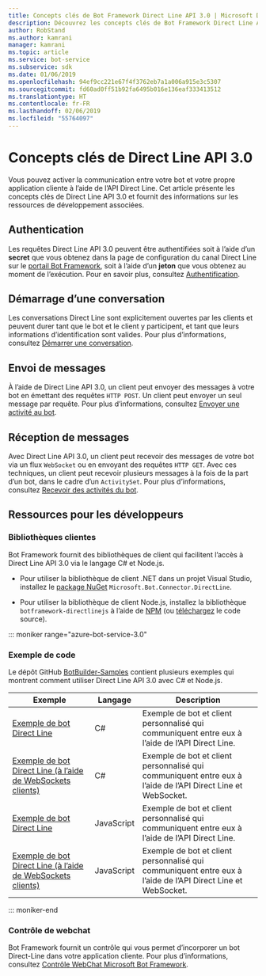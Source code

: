 ```yaml
---
title: Concepts clés de Bot Framework Direct Line API 3.0 | Microsoft Docs
description: Découvrez les concepts clés de Bot Framework Direct Line API 3.0.
author: RobStand
ms.author: kamrani
manager: kamrani
ms.topic: article
ms.service: bot-service
ms.subservice: sdk
ms.date: 01/06/2019
ms.openlocfilehash: 94ef9cc221e67f4f3762eb7a1a006a915e3c5307
ms.sourcegitcommit: fd60ad0ff51b92fa6495b016e136eaf333413512
ms.translationtype: HT
ms.contentlocale: fr-FR
ms.lasthandoff: 02/06/2019
ms.locfileid: "55764097"
---
```

# <a name="key-concepts-in-direct-line-api-30"></a>Concepts clés de Direct Line API 3.0

Vous pouvez activer la communication entre votre bot et votre propre application cliente à l’aide de l’API Direct Line. Cet article présente les concepts clés de Direct Line API 3.0 et fournit des informations sur les ressources de développement associées.

## <a name="authentication"></a>Authentication

Les requêtes Direct Line API 3.0 peuvent être authentifiées soit à l’aide d’un **secret** que vous obtenez dans la page de configuration du canal Direct Line sur le <a href="https://dev.botframework.com/" target="_blank">portail Bot Framework</a>, soit à l’aide d’un **jeton** que vous obtenez au moment de l’exécution. Pour en savoir plus, consultez [Authentification](bot-framework-rest-direct-line-3-0-authentication.md).

## <a name="starting-a-conversation"></a>Démarrage d’une conversation

Les conversations Direct Line sont explicitement ouvertes par les clients et peuvent durer tant que le bot et le client y participent, et tant que leurs informations d’identification sont valides. Pour plus d’informations, consultez [Démarrer une conversation](bot-framework-rest-direct-line-3-0-start-conversation.md).

## <a name="sending-messages"></a>Envoi de messages

À l’aide de Direct Line API 3.0, un client peut envoyer des messages à votre bot en émettant des requêtes `HTTP POST`. Un client peut envoyer un seul message par requête. Pour plus d’informations, consultez [Envoyer une activité au bot](bot-framework-rest-direct-line-3-0-send-activity.md).

## <a name="receiving-messages"></a>Réception de messages

Avec Direct Line API 3.0, un client peut recevoir des messages de votre bot via un flux `WebSocket` ou en envoyant des requêtes `HTTP GET`. Avec ces techniques, un client peut recevoir plusieurs messages à la fois de la part d’un bot, dans le cadre d’un `ActivitySet`. Pour plus d’informations, consultez [Recevoir des activités du bot](bot-framework-rest-direct-line-3-0-receive-activities.md).

## <a name="developer-resources"></a>Ressources pour les développeurs

### <a name="client-libraries"></a>Bibliothèques clientes

Bot Framework fournit des bibliothèques de client qui facilitent l’accès à Direct Line API 3.0 via le langage C# et Node.js. 

- Pour utiliser la bibliothèque de client .NET dans un projet Visual Studio, installez le <a href="https://www.nuget.org/packages/Microsoft.Bot.Connector.DirectLine" target="_blank">package NuGet</a> `Microsoft.Bot.Connector.DirectLine`. 

- Pour utiliser la bibliothèque de client Node.js, installez la bibliothèque `botframework-directlinejs` à l’aide de <a href="https://www.npmjs.com/package/botframework-directlinejs" target="_blank">NPM</a> (ou <a href="https://github.com/Microsoft/BotFramework-DirectLineJS" target="_blank">téléchargez</a> le code source).

::: moniker range="azure-bot-service-3.0"

### <a name="sample-code"></a>Exemple de code

Le dépôt GitHub <a href="https://github.com/Microsoft/BotBuilder-Samples/tree/v3-sdk-samples" target="_blank">BotBuilder-Samples</a> contient plusieurs exemples qui montrent comment utiliser Direct Line API 3.0 avec C# et Node.js.

| Exemple | Langage | Description |
|----|----|----|
| <a href="https://github.com/Microsoft/BotBuilder-Samples/tree/v3-sdk-samples/CSharp/core-DirectLine" target="_blank">Exemple de bot Direct Line</a> | C# | Exemple de bot et client personnalisé qui communiquent entre eux à l’aide de l’API Direct Line. |
| <a href="https://github.com/Microsoft/BotBuilder-Samples/tree/v3-sdk-samples/CSharp/core-DirectLineWebSockets" target="_blank">Exemple de bot Direct Line (à l’aide de WebSockets clients)</a> | C# | Exemple de bot et client personnalisé qui communiquent entre eux à l’aide de l’API Direct Line et WebSocket. |
| <a href="https://github.com/Microsoft/BotBuilder-Samples/tree/v3-sdk-samples/Node/core-DirectLine" target="_blank">Exemple de bot Direct Line</a> | JavaScript | Exemple de bot et client personnalisé qui communiquent entre eux à l’aide de l’API Direct Line. |
| <a href="https://github.com/Microsoft/BotBuilder-Samples/tree/v3-sdk-samples/Node/core-DirectLineWebSockets" target="_blank">Exemple de bot Direct Line (à l’aide de WebSockets clients)</a> | JavaScript | Exemple de bot et client personnalisé qui communiquent entre eux à l’aide de l’API Direct Line et WebSocket. |

::: moniker-end

### <a name="web-chat-control"></a>Contrôle de webchat 

Bot Framework fournit un contrôle qui vous permet d’incorporer un bot Direct-Line dans votre application cliente. Pour plus d’informations, consultez <a href="https://github.com/Microsoft/BotFramework-WebChat" target="_blank">Contrôle WebChat Microsoft Bot Framework</a>.
